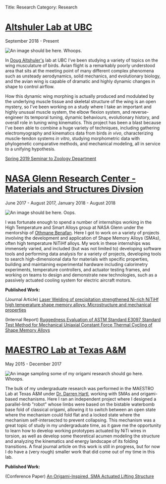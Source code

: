 Title: Research
Category: Research


# [Altshuler Lab at UBC](http://altshuler.zoology.ubc.ca/)
September 2018 - Present

![An image should be here. Whoops.](/images/research_UBCSample.png "A quick selection of data from my wind tunnel experiment I whipped into a plot for this site. Real figures that are actually pretty are on their way.")

In [Doug Altshuler's](https://scholar.google.com/citations?user=EVACejsAAAAJ&hl=en&oi=ao) lab at UBC I've been studying a variety of topics on the wing musculature of birds. Avian flight is a remarkably poorly understood area that sits at the meeting point of many different complex phenomena such as unsteady aerodynamics, solid mechanics, and evolutionary biology, and the avian wing is capable of dramatic and highly dynamic changes in shape to control airflow.

How this dynamic wing morphing is actually produced and modulated by the underlying muscle tissue and skeletal structure of the wing is an open mystery, so I've been working on a study where I take an important and highly unusual muscle system, the elbow flexion system, and reverse-engineer its temporal tuning, dynamic behaviours, evolutionary history, and overall role in tuning wing kinematics. This project has been a blast because I've been able to combine a huge variety of techniques, including gathering electromyography and kinematics data from birds *in vivo*, characterizing muscle-tendon systems *in vitro*, studying morphometric data with phylogenetic comparative methods, and mechanical modeling, all in service to a unifying hypothesis. 

[Spring 2019 Seminar to Zoology Department]({static}/downloads/BeersSeminar2019Spring_webversion.pdf)




# [NASA Glenn Research Center - Materials and Structures Divsion](https://re.grc.nasa.gov/expertise/materials-structures/)
June 2017 - August 2017, January 2018 - August 2018

![An image should be here. Oops.](/images/research_GRCSample.png "Some pretty plots I made in my time at GRC. Left is a NiTiHf tube's hysteresis evolution over time, right is a NiTiZr sample loaded and unloaded at different temperatures.")

I was fortunate enough to spend a number of internships working in the High Temperature and Smart Alloys group at NASA Glenn under the mentorship of [Othmane Benafan](https://scholar.google.com/citations?user=CCqWq1MAAAAJ&hl=en&oi=ao). Here I got to work on a variety of projects involving the development and application of Shape Memory Alloys (SMAs), often high temperature NiTiHf alloys. My work in these internships was immensely varied, and included (but was not limited to) developing software tools and performing data analysis for a variety of projects, developing tools to search high-dimensional data for materials with specific properties, building and maintaining experimental hardware including calorimetry experiments, temperature controllers, and actuator testing frames, and working on teams to design and demonstrate new technologies, such as a passively actuated cooling system for electric aircraft motors. 

**Published Work:**

(Journal Article) [Laser Welding of precipitation strengthened Ni-rich NiTiHf high temperature shape memory alloys: Microstructure and mechanical properties]({static}/downloads/oliveira2018laserweld.pdf)

(Internal Report) [Ruggedness Evaluation of ASTM Standard E3097 Standard Test Method for Mechanical Uniaxial Constant Force Thermal Cycling of Shape Memory Alloys]({static}/downloads/benafan2019ruggedness.pdf)




# [MAESTRO Lab at Texas A&M](https://maestrolab.tamu.edu)
May 2015 - December 2017

![An image sampling some of my origami research should go here. Whoops.](/images/research_origamiSample.png "A couple figures from an in-progress paper from my undergraduate work. Left comes from an analysis of this origami mechanism's kinematics, right comes from a model of the system compared to an actual prototype. The model was alright-ish.")

The bulk of my undergraduate research was performed in the MAESTRO Lab at Texas A&M under [Dr. Darren Hartl](https://scholar.google.com/citations?user=WqVUJmcAAAAJ&hl=en&oi=ao), working with SMAs and origami-based mechanisms. Here I ran an independent project where I designed a parallel-limb "robot" whose limbs were based on the bistable waterbomb base fold of classical origami, allowing it to switch between an open state where the mechanism could fold flat and a locked state where the mechanism self-intersected to prevent collapsing. This mechanism was a great topic of study in my undergraduate time, as it gave me the opportunity to learn how to develop working prototypes actuated by NiTi wires in torsion, as well as develop some theoretical acumen modeling the structure and analyzing the kinematics and energy landscape of its folding transitions. A final journal article on this work is still in progress, but for now I do have a (very rough) smaller work that did come out of my time in this lab.

**Published Work:**

(Conference Paper) [An Origami-Inspired, SMA Actuated Lifting Structure]({static}/downloads/wood2016origami.pdf)
